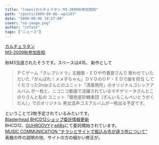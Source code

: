 ```yaml
---
title: "[news]カルチェラタン M3-2009秋参加告知"
path: "/posts/2009-09-06--wp1187"
date: "2009-09-06 19:27:08"
cover: "no-image.png"
author: "stfate"
tags: ["ニュース"]
---
```


<style type="text/css">
<!--
p {white-space: pre-wrap};
-->
</style>

<a  href="http://hatukiyura.sakura.ne.jp/" target="_blank">カルチェラタン M3-2009秋参加告知</a>
<div >秋M3当選されたそうです。スペースは<em>A15</em>。
新作として<blockquote>ＰＣゲーム「クレプシドラ」主題歌・ＥＤや竹書房さんで 歌わせていただいた「がんばれ！メメ子ちゃん」ＤＶＤのＯＰ・ＥＤで曲を担当 してくださったDropさんとのユニット「清風明月」のオリジナルゴシックアルバム が一枚と、ニコニコ動画で活躍されているマチゲリータさんとこのりさんと私の ユニット「銀色星砂糖楽団（ぎんいろこんぺいとうがくだん）」でのオリジナル 男女混声ゴスアルバムが一枚出る予定です。</blockquote>ということで2枚予定されているみたいです。</div>
<a  href="http://www.blasterhead.com/" target="_blank">Blasterhead BHCD12ショップ委託情報更新</a>
<div >BHCD12、<a href="http://www.guhroovy.com/" target="_blank">GUHROOVY</a>と<a href="http://www.ears.jp/" target="_blank">eARs</a>にて委託開始されています。</div>
<a  href="http://m-comi.birdzberth.com/" target="_blank">MUSIC COMMUNICATION "チラシとサイトで振込み先が違う件について"</a>
<div >表題の件の説明の他、サイトの方の細かい修正が。</div>
